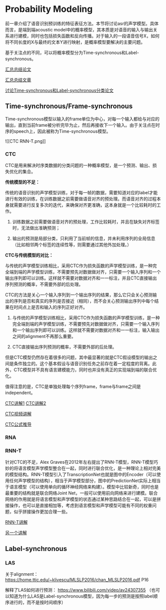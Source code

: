# Probability Modeling

前一章介绍了语音识别预训练的特征表征方法。本节将讨论asr的声学模型。具体而言，是端到端acoustic model中的概率模型，其本质是对语音的输入与输出关系进行建模，同时也包括损失函数和反向传播。对于输入的一段语音信号X，如何将不同长度的X与最终的文本Y进行映射，是概率模型要解决的主要问题。

基于关注点的不同，可以将概率模型分为Time-synchronous和Label-synchronous。

[汇总总结论文](https://www.isca-speech.org/archive_v0/Interspeech_2017/pdfs/0233.PDF)

[汇总总结文章](https://www.modb.pro/db/176104)

[讨论Time-synchronous和Label-synchronous分类论文](https://arxiv.org/pdf/2005.10113.pdf)

## Time-synchronous/Frame-synchronous

Time-synchronous模型以输入的frame单位为中心，对每一个输入都给与对应的输出，直到当前frame被分析完毕为止，然后再接收下一个输入。由于关注点在时序的speech上，因此被称为Time-synchronous模型。

![[CTC RNN-T.png]]

### CTC

CTC是用来解决时序类数据的分类问题的一种概率模型，是一个预测、输出、损失优化的集合。

**传统模型的不足：**

传统的语音识别的声学模型训练，对于每一帧的数据，需要知道对应的label才能进行有效的训练，在训练数据之前需要做语音对齐的预处理。而语音对齐的过程本身就需要进行反复多次的迭代，来确保对齐更准确，这本身就是一个比较耗时的工作。

1. 训练数据之前需要做语音对齐的预处理，工作比较耗时，并且在缺失对齐标签时，无法做出准确预测；

2. 输出的预测是局部分类，只利用了当前帧的信息，并未利用序列的全局信息（比如相邻两个标签的连续性等，则需要通过其他外加处理。）

**CTC与传统模型的对比：**

与传统的声学模型训练相比，采用CTC作为损失函数的声学模型训练，是一种完全端到端的声学模型训练，不需要预先对数据做对齐，只需要一个输入序列和一个输出序列即可以训练。这样就不需要对数据对齐和一一标注，并且CTC直接输出序列预测的概率，不需要外部的后处理。

CTC的方法是关心一个输入序列到一个输出序列的结果，那么它只会关心预测输出的序列是否和真实的序列是否接近（相同），而不会关心预测输出序列中每个结果在时间点上是否和输入的序列正好对齐。

1. 与传统的声学模型训练相比，采用CTC作为损失函数的声学模型训练，是一种完全端到端的声学模型训练，不需要预先对数据做对齐，只需要一个输入序列和一个输出序列即可以训练。这样就不需要对数据对齐和一一标注，输入输出之间的alignment不再那么重要。

2. CTC直接输出序列预测的概率，不需要外部的后处理。

但是CTC模型仍然存在着很多的问题，其中最显著的就是CTC假设模型的输出之间是条件独立的。这个基本假设与语音识别任务之前存在着一定程度的背离。此外，CTC模型并不具有语言建模能力，同时也并没有真正的实现端到端的联合优化。

值得注意的是，CTC是单独处理每个序列frame，frame与frame之间是independent。

[CTC讲解1](https://www.cnblogs.com/shiyublog/p/10493348.html)
[CTC讲解2](https://www.cnblogs.com/qcloud1001/p/9041218.html)

[CTC视频讲解](https://www.bilibili.com/video/BV1mv4y1P7QB)

[CTC公式推导](https://zhuanlan.zhihu.com/p/161186907)



### RNA



### RNN-T

针对CTC的不足，Alex Graves在2012年左右提出了RNN-T模型，RNN-T模型巧妙的将语言模型声学模型整合在一起，同时进行联合优化，是一种理论上相对完美的模型结构。RNN-T模型引入了TranscriptionNet也就是图中的Encoder（可以使用任何声学模型的结构），相当于声学模型部分，图中的PredictionNet实际上相当于语言模型（可以使用单向的循环神经网络来构建）。模型中比较新奇，同时也是最重要的结构就是联合网络Joint Net，一般可以使用前向网络来进行建模。联合网络的作用就是将语言模型和声学模型的状态通过某种思路结合在一起，可以是拼接操作，也可以是直接相加等，考虑到语言模型和声学模型可能有不同的权重问题，似乎拼接操作更加合理一些。

[RNN-T讲解](https://www.cc.gatech.edu/classes/AY2021/cs7643_spring/assets/L24_rnnt_asr_tutorial_gt.pdf)

[另一个讲解](https://bat.sjtu.edu.cn/zh/rnn-t/)



## Label-synchronous

### LAS

关于alignment：https://home.ttic.edu/~klivescu/MLSLP2016/chan_MLSLP2016.pdf
P16

解释了LAS如何进行预测：
https://www.bilibili.com/video/av24307355
（也可以知道为什么LAS是Label-synchronous模型，因为每一步的预测是按照label顺序进行的，而不是按时间顺序）

